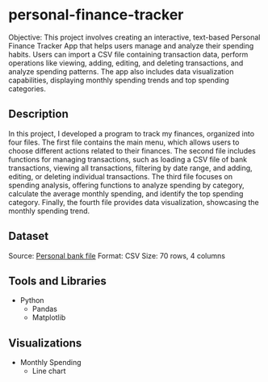 # personal-finance-tracker

Objective: This project involves creating an interactive, text-based Personal Finance Tracker App that helps users manage and analyze their spending habits. Users can import a CSV file containing transaction data, perform operations like viewing, adding, editing, and deleting transactions, and analyze spending patterns. The app also includes data visualization capabilities, displaying monthly spending trends and top spending categories.

## Description
In this project, I developed a program to track my finances, organized into four files. The first file contains the main menu, which allows users to choose different actions related to their finances. The second file includes functions for managing transactions, such as loading a CSV file of bank transactions, viewing all transactions, filtering by date range, and adding, editing, or deleting individual transactions. The third file focuses on spending analysis, offering functions to analyze spending by category, calculate the average monthly spending, and identify the top spending category. Finally, the fourth file provides data visualization, showcasing the monthly spending trend.

## Dataset

Source: [Personal bank file](Student_Banking_Advantage_Plan_.csv)
Format: CSV
Size: 70 rows, 4 columns

## Tools and Libraries
- Python
  - Pandas
  - Matplotlib

## Visualizations
- Monthly Spending
   - Line chart

